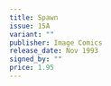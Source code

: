 ```yaml
---
title: Spawn
issue: 15A
variant: ""
publisher: Image Comics
release_date: Nov 1993
signed_by: ""
price: 1.95
---
```

